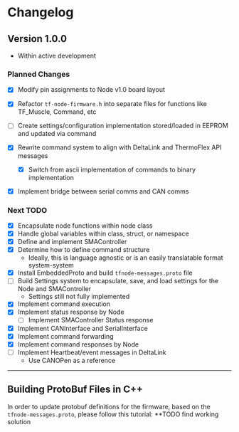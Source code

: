 # Changelog


## Version 1.0.0
- Within active development

### Planned Changes
- [x] Modify pin assignments to Node v1.0 board layout
- [x] Refactor `tf-node-firmware.h` into separate files for functions like TF_Muscle, Command, etc
- [ ] Create settings/configuration implementation stored/loaded in EEPROM and updated via command
- [x] Rewrite command system to align with DeltaLink and ThermoFlex API messages
   - [x] Switch from ascii implementation of commands to binary implementation
- [x] Implement bridge between serial comms and CAN comms


### Next TODO
- [x] Encapsulate node functions within node class
- [x] Handle global variables within class, struct, or namespace
- [x] Define and implement SMAController
- [x] Determine how to define command structure
   - Ideally, this is language agnostic or is an easily translatable format system-system
- [x] Install EmbeddedProto and build `tfnode-messages.proto` file 
- [ ] Build Settings system to encapsulate, save, and load settings for the Node and SMAController
   - Settings still not fully implemented
- [x] Implement command execution
- [x] Implement status response by Node
   - [ ] Implement SMAController Status response
- [x] Implement CANInterface and SerialInterface
- [x] Implement command forwarding
- [x] Implement command responses by Node
- [ ] Implement Heartbeat/event messages in DeltaLink
   - Use CANOPen as a reference

---


## Building ProtoBuf Files in C++

In order to update protobuf definitions for the firmware, based on the `tfnode-messages.proto`, please follow this tutorial:
**TODO find working solution